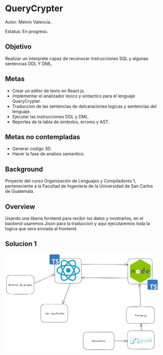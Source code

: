# QueryCrypter
Autor: Melvin Valencia.

Estatus: En progreso.

## Objetivo
Realizar un interprete capaz de reconocer instrucciones SQL y algunas sentencias DDL Y DML.

## Metas
- Crear un editor de texto en React.js.
- Implementar el analizador lexico y sintactico para el lenguaje QueryCrypter.
- Traduccion de las sentencias de delcaraciones logicas y sentencias del lenguaje.
- Ejecutar las instrucciones DDL y DML.
- Reportes de la tabla de simbolos, errores y AST.

## Metas no contempladas
- Generar codigo 3D.
- Hacer la fase de analisis semantico.

## Background
Proyecto del curso Organización de Lenguajes y Compiladores 1,  perteneciente a la Facultad de Ingeniería de la Universidad de San Carlos de Guatemala. 

## Overview
Usando una liberia forntend para recibir los datos y mostrarlos, en el backend usaremos Jison para la traduccion y aqui ejecutaremos toda la logica que sera enviada al frontend.

## Solucion 1
![Solucion 1](S1.png)